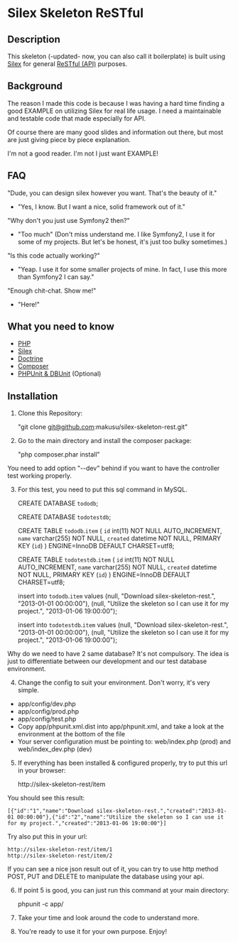 Silex Skeleton ReSTful
======================

Description
-----------
This skeleton (-updated- now, you can also call it boilerplate) is built using [Silex][2] for general [ReSTful (API)][6] purposes.

Background
----------
The reason I made this code is because I was having a hard time finding a good EXAMPLE on utilizing Silex for real life usage.
I need a maintainable and testable code that made especially for API.

Of course there are many good slides and information out there, but most are just giving piece by piece explanation.

I'm not a good reader. I'm not I just want EXAMPLE!

FAQ
---
"Dude, you can design silex however you want. That's the beauty of it."
- "Yes, I know. But I want a nice, solid framework out of it."

"Why don't you just use Symfony2 then?"
- "Too much"
(Don't miss understand me. I like Symfony2, I use it for some of my projects. But let's be honest, it's just too bulky sometimes.)

"Is this code actually working?"
- "Yeap. I use it for some smaller projects of mine. In fact, I use this more than Symfony2 I can say."

"Enough chit-chat. Show me!"
- "Here!"

What you need to know
---------------------
 * [PHP][1]
 * [Silex][2]
 * [Doctrine][3]
 * [Composer][4]
 * [PHPUnit & DBUnit][5] (Optional)

Installation
------------
1. Clone this Repository:

    "git clone git@github.com:makusu/silex-skeleton-rest.git"

2. Go to the main directory and install the composer package:

    "php composer.phar install"

You need to add option "--dev" behind if you want to have the controller test working properly.

3. For this test, you need to put this sql command in MySQL.

    CREATE DATABASE `tododb`;

    CREATE DATABASE `todotestdb`;

    CREATE TABLE `tododb`.`item` (
      `id` int(11) NOT NULL AUTO_INCREMENT,
      `name` varchar(255) NOT NULL,
      `created` datetime NOT NULL,
      PRIMARY KEY (`id`)
    ) ENGINE=InnoDB DEFAULT CHARSET=utf8;

    CREATE TABLE `todotestdb`.`item` (
      `id` int(11) NOT NULL AUTO_INCREMENT,
      `name` varchar(255) NOT NULL,
      `created` datetime NOT NULL,
      PRIMARY KEY (`id`)
    ) ENGINE=InnoDB DEFAULT CHARSET=utf8;

    insert into `tododb`.`item` values
    (null, "Download silex-skeleton-rest.", "2013-01-01 00:00:00"),
    (null, "Utilize the skeleton so I can use it for my project.", "2013-01-06 19:00:00");

    insert into `todotestdb`.`item` values
    (null, "Download silex-skeleton-rest.", "2013-01-01 00:00:00"),
    (null, "Utilize the skeleton so I can use it for my project.", "2013-01-06 19:00:00");

Why do we need to have 2 same database?
It's not compulsory. The idea is just to differentiate between our development and our test database environment.

4. Change the config to suit your environment. Don't worry, it's very simple.
 * app/config/dev.php
 * app/config/prod.php
 * app/config/test.php
 * Copy app/phpunit.xml.dist into app/phpunit.xml, and take a look at the <php> environment at the bottom of the file
 * Your server configuration must be pointing to: web/index.php (prod) and web/index_dev.php (dev)

5. If everything has been installed & configured properly, try to put this url in your browser:

    http://silex-skeleton-rest/item

You should see this result:

    [{"id":"1","name":"Download silex-skeleton-rest.","created":"2013-01-01 00:00:00"},{"id":"2","name":"Utilize the skeleton so I can use it for my project.","created":"2013-01-06 19:00:00"}]

Try also put this in your url:

    http://silex-skeleton-rest/item/1
    http://silex-skeleton-rest/item/2

If you can see a nice json result out of it, you can try to use http method POST, PUT and DELETE to manipulate the database using your api.

6. If point 5 is good, you can just run this command at your main directory:

    phpunit -c app/

7. Take your time and look around the code to understand more.

8. You're ready to use it for your own purpose. Enjoy!

[1]: http://php.net/
[2]: http://silex.sensiolabs.org/
[3]: http://www.doctrine-project.org/
[4]: http://getcomposer.org/
[5]: http://www.phpunit.de/
[6]: http://en.wikipedia.org/wiki/Representational_state_transfer
